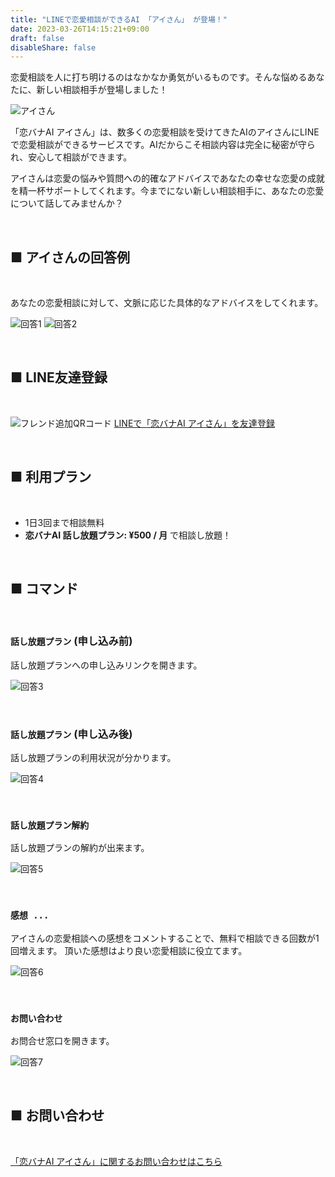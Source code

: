 ```yaml
---
title: "LINEで恋愛相談ができるAI 「アイさん」 が登場！"
date: 2023-03-26T14:15:21+09:00
draft: false
disableShare: false
---
```


恋愛相談を人に打ち明けるのはなかなか勇気がいるものです。そんな悩めるあなたに、新しい相談相手が登場しました！

![アイさん](/images/koibana-ai/koibana-ai.png)

「恋バナAI アイさん」は、数多くの恋愛相談を受けてきたAIのアイさんにLINEで恋愛相談ができるサービスです。AIだからこそ相談内容は完全に秘密が守られ、安心して相談ができます。

アイさんは恋愛の悩みや質問への的確なアドバイスであなたの幸せな恋愛の成就を精一杯サポートしてくれます。今までにない新しい相談相手に、あなたの恋愛について話してみませんか？

&nbsp;

## ■ アイさんの回答例

&nbsp;

あなたの恋愛相談に対して、文脈に応じた具体的なアドバイスをしてくれます。

![回答1](/images/koibana-ai/example-1.png)
![回答2](/images/koibana-ai/example-2.png)

&nbsp;

## ■ LINE友達登録

&nbsp;

![フレンド追加QRコード](/images/koibana-ai/friend-qr.png)
[LINEで「恋バナAI アイさん」を友達登録](https://lin.ee/zM4zOZx)

&nbsp;

## ■ 利用プラン

&nbsp;

- 1日3回まで相談無料
- **恋バナAI 話し放題プラン: ¥500 / 月** で相談し放題！


&nbsp;

## ■ コマンド


&nbsp;

### `話し放題プラン` (申し込み前)

話し放題プランへの申し込みリンクを開きます。

![回答3](/images/koibana-ai/example-3.png)


&nbsp;

### `話し放題プラン` (申し込み後)

話し放題プランの利用状況が分かります。


![回答4](/images/koibana-ai/example-4.png)


&nbsp;

### `話し放題プラン解約`

話し放題プランの解約が出来ます。


![回答5](/images/koibana-ai/example-5.png)


&nbsp;

### `感想 ...`

アイさんの恋愛相談への感想をコメントすることで、無料で相談できる回数が1回増えます。
頂いた感想はより良い恋愛相談に役立てます。

![回答6](/images/koibana-ai/example-6.png)


&nbsp;

### `お問い合わせ`

お問合せ窓口を開きます。

![回答7](/images/koibana-ai/example-7.png)

&nbsp;

## ■ お問い合わせ

&nbsp;

[「恋バナAI アイさん」に関するお問い合わせはこちら](https://docs.google.com/forms/d/e/1FAIpQLSew9y6_qiZEn3V4qTJlGIYKM9lxGoJnyV9PcAoijhj9wJjsAw/viewform?usp=pp_url&entry.751867517=from+web)


&nbsp;